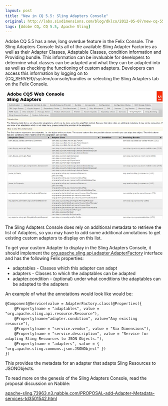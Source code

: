 ```yaml
---
layout: post
title: "New in CQ 5.5: Sling Adapters Console"
original: http://labs.sixdimensions.com/blog/dklco/2012-05-07/new-cq-55-sling-adapters-console
tags: [Adobe CQ, CQ 5.5, Apache Sling]
---
```


Adobe CQ 5.5 has a new, long overdue feature in the Felix Console.  The Sling Adapters Console lists all of the available Sling Adapter Factories as well as their Adapter Classes, Adaptable Classes, condition information and Providing bundle.  This information can be invaluable for developers to determine what classes can be adapted and what they can be adapted into as well as checking the functioning of custom adapters.  Developers can access this information by logging on to {CQ_SERVER}/system/console/bundles or selecting the Sling Adapters tab on the Felix Console.

 ![Sling Adapter Console][1]

The Sling Adapters Console does rely on additional metadata to retrieve the list of Adapters, so you may have to add some additional annotations to get existing custom adaptors to display on this list.

 To get your custom Adapter to display in the Sling Adapters Console, it should implement the [org.apache.sling.api.adapter.AdapterFactory][2] interface and has the following Felix properties:

*   adaptables - Classes which this adapter can adapt
*   adapters - Classes to which the adaptables can be adapted
*   adapter.condition - (optional) under what conditions the adaptables can be adapted to the adapters

An example of what the annotations would look like would be:

    @Component@Service(value = AdapterFactory.class)@Properties({
        @Property(name = "adaptables", value = "org.apache.sling.api.resource.Resource"),
        @Property(name="adapter.condition", value="Any existing resource"),
        @Property(name = "service.vendor", value = "Six Dimensions"),
        @Property(name = "service.description", value = "Service for adapting Sling Resources to JSON Objects."),
        @Property(name = "adapters", value = { "org.apache.sling.commons.json.JSONObject" })
    })

This provides the metadata for an adapter that adapts Sling Resources to JSONObjects.

To read more on the genesis of the Sling Adapters Console, read the proposal discussion on Nabble:

[apache-sling.73963.n3.nabble.com/PROPOSAL-add-Adapter-Metadata-services-td3501542.html][3]

 [1]: /images/posts/2012-05-07-new-cq-55-sling-adapters-console/SlingAdaptersConsole.jpg "Sling Adapter Console"
 [2]: http://sling.apache.org/apidocs/sling6/org/apache/sling/api/adapter/AdapterFactory.html "Sling Adapter Factory Interface"
 [3]: http://apache-sling.73963.n3.nabble.com/PROPOSAL-add-Adapter-Metadata-services-td3501542.html  
